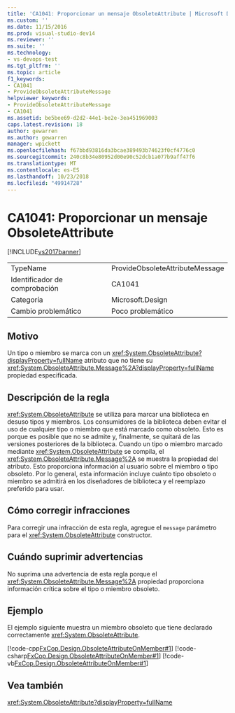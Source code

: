 ```yaml
---
title: 'CA1041: Proporcionar un mensaje ObsoleteAttribute | Microsoft Docs'
ms.custom: ''
ms.date: 11/15/2016
ms.prod: visual-studio-dev14
ms.reviewer: ''
ms.suite: ''
ms.technology:
- vs-devops-test
ms.tgt_pltfrm: ''
ms.topic: article
f1_keywords:
- CA1041
- ProvideObsoleteAttributeMessage
helpviewer_keywords:
- ProvideObsoleteAttributeMessage
- CA1041
ms.assetid: be5bee69-d2d2-44e1-be2e-3ea451969003
caps.latest.revision: 18
author: gewarren
ms.author: gewarren
manager: wpickett
ms.openlocfilehash: f67bbd93816da3bcae389493b74623f0cf4776c0
ms.sourcegitcommit: 240c8b34e80952d00e90c52dcb1a077b9aff47f6
ms.translationtype: MT
ms.contentlocale: es-ES
ms.lasthandoff: 10/23/2018
ms.locfileid: "49914728"
---
```

# <a name="ca1041-provide-obsoleteattribute-message"></a>CA1041: Proporcionar un mensaje ObsoleteAttribute
[!INCLUDE[vs2017banner](../includes/vs2017banner.md)]

|||
|-|-|
|TypeName|ProvideObsoleteAttributeMessage|
|Identificador de comprobación|CA1041|
|Categoría|Microsoft.Design|
|Cambio problemático|Poco problemático|

## <a name="cause"></a>Motivo
 Un tipo o miembro se marca con un <xref:System.ObsoleteAttribute?displayProperty=fullName> atributo que no tiene su <xref:System.ObsoleteAttribute.Message%2A?displayProperty=fullName> propiedad especificada.

## <a name="rule-description"></a>Descripción de la regla
 <xref:System.ObsoleteAttribute> se utiliza para marcar una biblioteca en desuso tipos y miembros. Los consumidores de la biblioteca deben evitar el uso de cualquier tipo o miembro que está marcado como obsoleto. Esto es porque es posible que no se admite y, finalmente, se quitará de las versiones posteriores de la biblioteca. Cuando un tipo o miembro marcado mediante <xref:System.ObsoleteAttribute> se compila, el <xref:System.ObsoleteAttribute.Message%2A> se muestra la propiedad del atributo. Esto proporciona información al usuario sobre el miembro o tipo obsoleto. Por lo general, esta información incluye cuánto tipo obsoleto o miembro se admitirá en los diseñadores de biblioteca y el reemplazo preferido para usar.

## <a name="how-to-fix-violations"></a>Cómo corregir infracciones
 Para corregir una infracción de esta regla, agregue el `message` parámetro para el <xref:System.ObsoleteAttribute> constructor.

## <a name="when-to-suppress-warnings"></a>Cuándo suprimir advertencias
 No suprima una advertencia de esta regla porque el <xref:System.ObsoleteAttribute.Message%2A> propiedad proporciona información crítica sobre el tipo o miembro obsoleto.

## <a name="example"></a>Ejemplo
 El ejemplo siguiente muestra un miembro obsoleto que tiene declarado correctamente <xref:System.ObsoleteAttribute>.

 [!code-cpp[FxCop.Design.ObsoleteAttributeOnMember#1](../snippets/cpp/VS_Snippets_CodeAnalysis/FxCop.Design.ObsoleteAttributeOnMember/cpp/FxCop.Design.ObsoleteAttributeOnMember.cpp#1)]
 [!code-csharp[FxCop.Design.ObsoleteAttributeOnMember#1](../snippets/csharp/VS_Snippets_CodeAnalysis/FxCop.Design.ObsoleteAttributeOnMember/cs/FxCop.Design.ObsoleteAttributeOnMember.cs#1)]
 [!code-vb[FxCop.Design.ObsoleteAttributeOnMember#1](../snippets/visualbasic/VS_Snippets_CodeAnalysis/FxCop.Design.ObsoleteAttributeOnMember/vb/FxCop.Design.ObsoleteAttributeOnMember.vb#1)]

## <a name="see-also"></a>Vea también
 <xref:System.ObsoleteAttribute?displayProperty=fullName>



